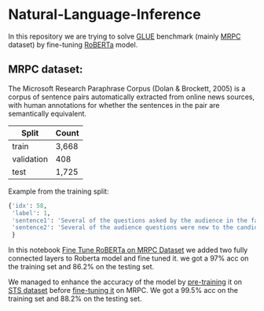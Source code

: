 # Natural-Language-Inference

In this repository we are trying to solve [GLUE](https://gluebenchmark.com/) benchmark (mainly [MRPC](https://www.microsoft.com/en-us/download/details.aspx?id=52398) dataset) by fine-tuning [RoBERTa](https://huggingface.co/transformers/model_doc/roberta.html) model.

## MRPC dataset: 
The Microsoft Research Paraphrase Corpus (Dolan & Brockett, 2005) is a corpus of sentence pairs automatically extracted from online news sources, with human annotations for whether the sentences in the pair are semantically equivalent.

Split | Count |
--- | --- | 
train | 3,668 |
validation   | 408 |
test  | 1,725 |

Example from the training split:
``` python
{'idx': 58,
 'label': 1,
 'sentence1': 'Several of the questions asked by the audience in the fast-paced forum were new to the candidates .',
 'sentence2': 'Several of the audience questions were new to the candidates as well .'
 }
```

In this notebook [Fine Tune RoBERTa on MRPC Dataset](https://github.com/YamenHabib/Natural-Language-Inference-NLI-/blob/main/Fine%20Tune%20RoBERTa%20on%20MRPC%20Dataset.ipynb) we added two fully connected layers to Roberta model and fine tuned it. we got a 97% acc on the training set and 86.2% on the testing set.

We managed to enhance the accuracy of the model by [pre-training](https://github.com/Alkhaddour/Natural-Language-Inference-NLI-/blob/main/Training%20RoBERTa-based%20model%20using%20STS.ipynb) it on [STS dataset](https://github.com/YamenHabib/Natural-Language-Inference-NLI-/tree/main/stsbenchmark) before [fine-tuning it](https://github.com/Alkhaddour/Natural-Language-Inference-NLI-/blob/main/RoBERTa-based%20model%20trained%20on%20STS%20and%20Fine-Tuned%20on%20MRPC.ipynb) on MRPC. We got a 99.5% acc on the training set and 88.2% on the testing set.
